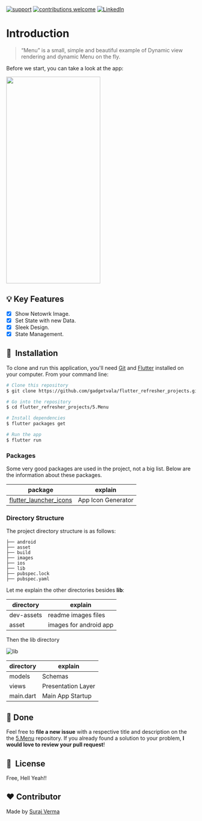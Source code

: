 [![support](https://img.shields.io/badge/plateform-flutter%7Candroid%20studio-9cf?style=plastic&logo=appveyor)](https://github.com/gadgetvala/flutter_refresher_projects)
[![contributions welcome](https://img.shields.io/badge/contributions-welcome-brightgreen.svg?style=flat)](https://github.com/gadgetvala/flutter_refresher_projects/issues)
[![LinkedIn](https://img.shields.io/badge/-LinkedIn-black.svg?style=flat-square&logo=linkedin&colorB=555)](https://www.linkedin.com/in/gadgetvala/)

# Introduction

> “Menu”
> is a small, simple and beautiful example of Dynamic view rendering and dynamic Menu on the fly.

Before we start, you can take a look at the app:

<img src="dev_assets/output.gif" width="250" height="550"/>

## :bulb: Key Features

- [x] Show Netowrk Image.
- [x] Set State with new Data.
- [x] Sleek Design.
- [x] State Management.

## 🚀 &nbsp;Installation

To clone and run this application, you'll need [Git](https://git-scm.com) and [Flutter](https://flutter.dev/docs/get-started/install) installed on your computer. From your command line:

```bash
# Clone this repository
$ git clone https://github.com/gadgetvala/flutter_refresher_projects.git

# Go into the repository
$ cd flutter_refresher_projects/5.Menu

# Install dependencies
$ flutter packages get

# Run the app
$ flutter run
```

### Packages

Some very good packages are used in the project, not a big list.
Below are the information about these packages.

| package                                                   | explain            |
| --------------------------------------------------------- | ------------------ |
| [flutter_launcher_icons](https://pub.dev/packages/flutter_launcher_icons)   | App Icon Generator      |

### Directory Structure

The project directory structure is as follows:

```
├── android
├── asset
├── build
├── images
├── ios
├── lib
├── pubspec.lock
├── pubspec.yaml

```

Let me explain the other directories besides **lib**:

| directory | explain                |
| --------- | ---------------------- |
| dev-assets    | readme images files    |
| asset     | images for android app |

Then the lib directory

![lib](images/lib.png)

| directory | explain              |
| --------- | -------------------- |
| models    | Schemas              |
| views   | Presentation Layer     |
| main.dart | Main App Startup     |

## :clap: Done

Feel free to **file a new issue** with a respective title and description on the the [5.Menu](https://github.com/gadgetvala/flutter_refresher_projects/issues) repository. If you already found a solution to your problem, **I would love to review your pull request**!

## 📘&nbsp; License

Free, Hell Yeah!!
## :heart: Contributor

Made by [Suraj Verma](https://github.com/gadgetvala)
